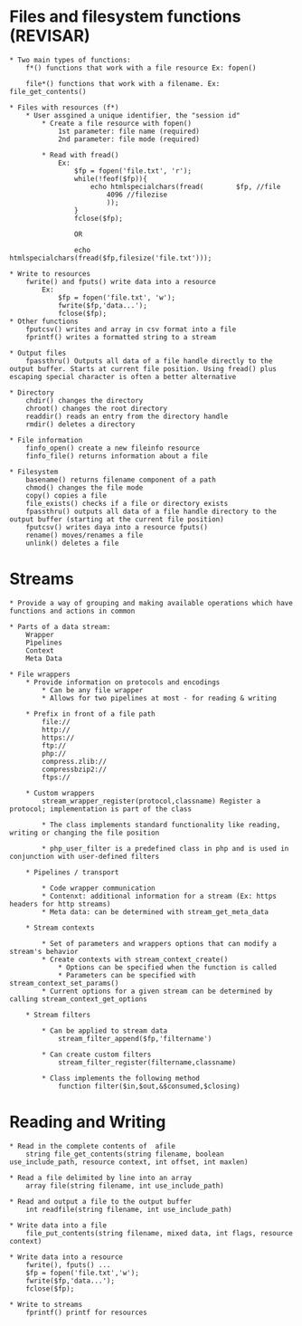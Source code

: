 # Files and filesystem functions (REVISAR)

	* Two main types of functions:
		f*() functions that work with a file resource Ex: fopen()

		file*() functions that work with a filename. Ex: file_get_contents()

	* Files with resources (f*)
		* User assgined a unique identifier, the "session id"
			* Create a file resource with fopen()
				1st parameter: file name (required)
				2nd parameter: file mode (required)

			* Read with fread()
				Ex:
					$fp = fopen('file.txt', 'r');
					while(!feof($fp)){
						echo htmlspecialchars(fread(		$fp, //file
							4096 //filezise
							));
					}
					fclose($fp);

					OR

					echo htmlspecialchars(fread($fp,filesize('file.txt')));

	* Write to resources
		fwrite() and fputs() write data into a resource
			Ex:
				$fp = fopen('file.txt', 'w');
				fwrite($fp,'data...');
				fclose($fp);
	* Other functions
		fputcsv() writes and array in csv format into a file
		fprintf() writes a formatted string to a stream

	* Output files
		fpassthru() Outputs all data of a file handle directly to the output buffer. Starts at current file position. Using fread() plus escaping special character is often a better alternative

	* Directory
		chdir() changes the directory
		chroot() changes the root directory
		readdir() reads an entry from the directory handle
		rmdir() deletes a directory

	* File information
		finfo_open() create a new fileinfo resource
		finfo_file() returns information about a file

	* Filesystem
		basename() returns filename component of a path
		chmod() changes the file mode
		copy() copies a file
		file_exists() checks if a file or directory exists
		fpassthru() outputs all data of a file handle directory to the output buffer (starting at the current file position)
		fputcsv() writes daya into a resource fputs()
		rename() moves/renames a file
		unlink() deletes a file

# Streams
	* Provide a way of grouping and making available operations which have functions and actions in common

	* Parts of a data stream:
		Wrapper
		Pìpelines
		Context
		Meta Data

	* File wrappers
		* Provide information on protocols and encodings
			* Can be any file wrapper
			* Allows for two pipelines at most - for reading & writing

		* Prefix in front of a file path
			file://
			http://
			https://
			ftp://
			php://
			compress.zlib://
			compressbzip2://
			ftps://

		* Custom wrappers
			stream_wrapper_register(protocol,classname) Register a protocol; implementation is part of the class

			* The class implements standard functionality like reading, writing or changing the file position

			* php_user_filter is a predefined class in php and is used in conjunction with user-defined filters

		* Pipelines / transport

			* Code wrapper communication 
			* Contenxt: additional information for a stream (Ex: https headers for http streams)
			* Meta data: can be determined with stream_get_meta_data

		* Stream contexts

			* Set of parameters and wrappers options that can modify a stream's behavior
			* Create contexts with stream_context_create()
				* Options can be specified when the function is called
				* Parameters can be specified with stream_context_set_params()
			* Current options for a given stream can be determined by calling stream_context_get_options

		* Stream filters

			* Can be applied to stream data
				stream_filter_append($fp,'filtername')

			* Can create custom filters
				stream_filter_register(filtername,classname)

			* Class implements the following method
				function filter($in,$out,&$consumed,$closing)

# Reading and Writing
	
	* Read in the complete contents of  afile
		string file_get_contents(string filename, boolean use_include_path, resource context, int offset, int maxlen)

	* Read a file delimited by line into an array
		array file(string filename, int use_include_path)

	* Read and output a file to the output buffer
		int readfile(string filename, int use_include_path)

	* Write data into a file
		file_put_contents(string filename, mixed data, int flags, resource context)

	* Write data into a resource
		fwrite(), fputs() ...
		$fp = fopen('file.txt','w');
		fwrite($fp,'data...');
		fclose($fp);

	* Write to streams
		fprintf() printf for resources




